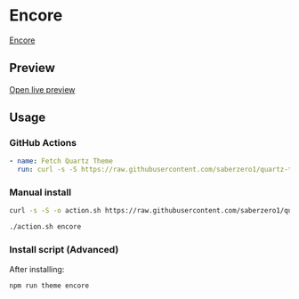 # Encore

[Encore](https://lucaschampagne.dev/)

## Preview

[Open live preview](https://quartz-themes.github.io/encore/)

## Usage

### GitHub Actions

```yaml
- name: Fetch Quartz Theme
  run: curl -s -S https://raw.githubusercontent.com/saberzero1/quartz-themes/master/action.sh | bash -s -- encore
```

### Manual install

```bash
curl -s -S -o action.sh https://raw.githubusercontent.com/saberzero1/quartz-themes/master/action.sh

./action.sh encore
```

### Install script (Advanced)

After installing:

```bash
npm run theme encore
```
